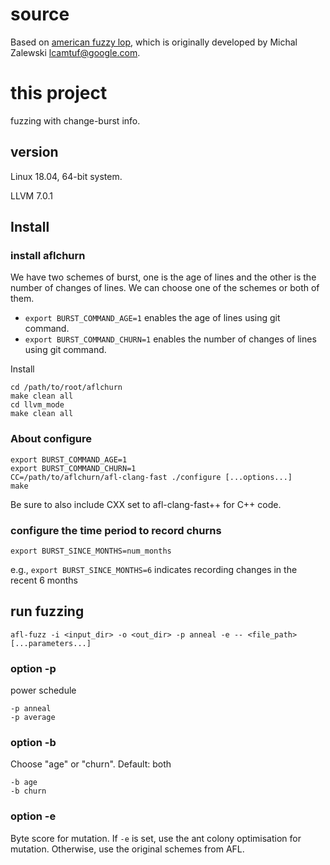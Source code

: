 # source
Based on [american fuzzy lop](https://github.com/google/AFL), which is originally developed by Michal Zalewski <lcamtuf@google.com>.

# this project

fuzzing with change-burst info.

## version
Linux 18.04, 64-bit system. 

LLVM 7.0.1


## Install

   
### install aflchurn
We have two schemes of burst, one is the age of lines and the other is the number of changes of lines. 
We can choose one of the schemes or both of them.

- `export BURST_COMMAND_AGE=1` enables the age of lines using git command.
- `export BURST_COMMAND_CHURN=1` enables the number of changes of lines using git command.

Install

    cd /path/to/root/aflchurn
    make clean all
    cd llvm_mode
    make clean all



### About configure

    export BURST_COMMAND_AGE=1
    export BURST_COMMAND_CHURN=1
    CC=/path/to/aflchurn/afl-clang-fast ./configure [...options...]
    make

Be sure to also include CXX set to afl-clang-fast++ for C++ code.

### configure the time period to record churns

    export BURST_SINCE_MONTHS=num_months

e.g., `export BURST_SINCE_MONTHS=6` indicates recording changes in the recent 6 months

## run fuzzing

    afl-fuzz -i <input_dir> -o <out_dir> -p anneal -e -- <file_path> [...parameters...]

### option -p
power schedule

    -p anneal
    -p average

### option -b
Choose "age" or "churn". Default: both

    -b age
    -b churn

### option -e
Byte score for mutation. 
If `-e` is set, use the ant colony optimisation for mutation.
Otherwise, use the original schemes from AFL.